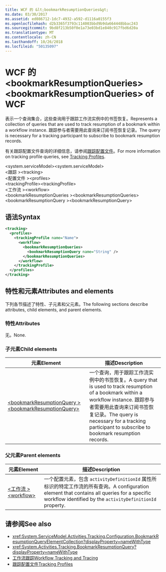 ```yaml
---
title: WCF 的 &lt;bookmarkResumptionQueries&gt;
ms.date: 03/30/2017
ms.assetid: ed086712-1dc7-4932-a592-d1116a0155f3
ms.openlocfilehash: d2b3365f3793c114003bbd9b9da664448bbac243
ms.sourcegitcommit: 9bd8f213b50f0e1a73e03bd1e840c917fbd6d20a
ms.translationtype: MT
ms.contentlocale: zh-CN
ms.lasthandoff: 10/26/2018
ms.locfileid: "50135097"
---
```

# <a name="ltbookmarkresumptionqueriesgt-of-wcf"></a><span data-ttu-id="f84ab-102">WCF 的 &lt;bookmarkResumptionQueries&gt;</span><span class="sxs-lookup"><span data-stu-id="f84ab-102">&lt;bookmarkResumptionQueries&gt; of WCF</span></span>

<span data-ttu-id="f84ab-103">表示一个查询集合，这些查询用于跟踪工作流实例中的书签恢复。</span><span class="sxs-lookup"><span data-stu-id="f84ab-103">Represents a collection of queries that are used to track resumption of a bookmark within a workflow instance.</span></span> <span data-ttu-id="f84ab-104">跟踪参与者需要用此查询来订阅书签恢复记录。</span><span class="sxs-lookup"><span data-stu-id="f84ab-104">The query is necessary for a tracking participant to subscribe to bookmark resumption records.</span></span>  
  
<span data-ttu-id="f84ab-105">有关跟踪配置文件查询的详细信息，请参阅[跟踪配置文件](../../../../../docs/framework/windows-workflow-foundation/tracking-profiles.md)。</span><span class="sxs-lookup"><span data-stu-id="f84ab-105">For more information on tracking profile queries, see [Tracking Profiles](../../../../../docs/framework/windows-workflow-foundation/tracking-profiles.md).</span></span>
  
<span data-ttu-id="f84ab-106">\<system.serviceModel></span><span class="sxs-lookup"><span data-stu-id="f84ab-106">\<system.serviceModel></span></span>  
<span data-ttu-id="f84ab-107">\<跟踪 ></span><span class="sxs-lookup"><span data-stu-id="f84ab-107">\<tracking></span></span>  
<span data-ttu-id="f84ab-108">\<配置文件 ></span><span class="sxs-lookup"><span data-stu-id="f84ab-108">\<profiles></span></span>  
<span data-ttu-id="f84ab-109">\<trackingProfile></span><span class="sxs-lookup"><span data-stu-id="f84ab-109">\<trackingProfile></span></span>  
<span data-ttu-id="f84ab-110">\<工作流 ></span><span class="sxs-lookup"><span data-stu-id="f84ab-110">\<workflow></span></span>  
<span data-ttu-id="f84ab-111">\<bookmarkResumptionQueries ></span><span class="sxs-lookup"><span data-stu-id="f84ab-111">\<bookmarkResumptionQueries></span></span>  
<span data-ttu-id="f84ab-112">\<bookmarkResumptionQuery ></span><span class="sxs-lookup"><span data-stu-id="f84ab-112">\<bookmarkResumptionQuery></span></span>  
  
## <a name="syntax"></a><span data-ttu-id="f84ab-113">语法</span><span class="sxs-lookup"><span data-stu-id="f84ab-113">Syntax</span></span>  
  
```xml
<tracking>
  <profiles>
    <trackingProfile name="Name">
      <workflow>
        <bookmarkResumptionQueries>
          <bookmarkResumptionQuery name="String" />
        </bookmarkResumptionQueries>
      </workflow>
    </trackingProfile>
  </profiles>
</tracking>  
```

## <a name="attributes-and-elements"></a><span data-ttu-id="f84ab-114">特性和元素</span><span class="sxs-lookup"><span data-stu-id="f84ab-114">Attributes and elements</span></span>

<span data-ttu-id="f84ab-115">下列各节描述了特性、子元素和父元素。</span><span class="sxs-lookup"><span data-stu-id="f84ab-115">The following sections describe attributes, child elements, and parent elements.</span></span>  
  
### <a name="attributes"></a><span data-ttu-id="f84ab-116">特性</span><span class="sxs-lookup"><span data-stu-id="f84ab-116">Attributes</span></span>

<span data-ttu-id="f84ab-117">无。</span><span class="sxs-lookup"><span data-stu-id="f84ab-117">None.</span></span>  
  
### <a name="child-elements"></a><span data-ttu-id="f84ab-118">子元素</span><span class="sxs-lookup"><span data-stu-id="f84ab-118">Child elements</span></span>  
  
|<span data-ttu-id="f84ab-119">元素</span><span class="sxs-lookup"><span data-stu-id="f84ab-119">Element</span></span>|<span data-ttu-id="f84ab-120">描述</span><span class="sxs-lookup"><span data-stu-id="f84ab-120">Description</span></span>|  
|-------------|-----------------|  
|[<span data-ttu-id="f84ab-121">\<bookmarkResumptionQuery ></span><span class="sxs-lookup"><span data-stu-id="f84ab-121">\<bookmarkResumptionQuery></span></span>](bookmarkresumptionquery-of-wcf.md)|<span data-ttu-id="f84ab-122">一个查询，用于跟踪工作流实例中的书签恢复。</span><span class="sxs-lookup"><span data-stu-id="f84ab-122">A query that is used to track resumption of a bookmark within a workflow instance.</span></span> <span data-ttu-id="f84ab-123">跟踪参与者需要用此查询来订阅书签恢复记录。</span><span class="sxs-lookup"><span data-stu-id="f84ab-123">The query is necessary for a tracking participant to subscribe to bookmark resumption records.</span></span>|  
  
### <a name="parent-elements"></a><span data-ttu-id="f84ab-124">父元素</span><span class="sxs-lookup"><span data-stu-id="f84ab-124">Parent elements</span></span>  
  
|<span data-ttu-id="f84ab-125">元素</span><span class="sxs-lookup"><span data-stu-id="f84ab-125">Element</span></span>|<span data-ttu-id="f84ab-126">描述</span><span class="sxs-lookup"><span data-stu-id="f84ab-126">Description</span></span>|  
|-------------|-----------------|  
|[<span data-ttu-id="f84ab-127">\<工作流 ></span><span class="sxs-lookup"><span data-stu-id="f84ab-127">\<workflow></span></span>](../../../../../docs/framework/configure-apps/file-schema/windows-workflow-foundation/workflow.md)|<span data-ttu-id="f84ab-128">一个配置元素，包含 `activityDefinitionId` 属性所标识的特定工作流的所有查询。</span><span class="sxs-lookup"><span data-stu-id="f84ab-128">A configuration element that contains all queries for a specific workflow identified by the `activityDefinitionId` property.</span></span>|  
  
## <a name="see-also"></a><span data-ttu-id="f84ab-129">请参阅</span><span class="sxs-lookup"><span data-stu-id="f84ab-129">See also</span></span>

- <xref:System.ServiceModel.Activities.Tracking.Configuration.BookmarkResumptionQueryElementCollection?displayProperty=nameWithType> 
- <xref:System.Activities.Tracking.BookmarkResumptionQuery?displayProperty=nameWithType>       
- [<span data-ttu-id="f84ab-130">工作流跟踪</span><span class="sxs-lookup"><span data-stu-id="f84ab-130">Workflow Tracking and Tracing</span></span>](../../../../../docs/framework/windows-workflow-foundation/workflow-tracking-and-tracing.md)  
- [<span data-ttu-id="f84ab-131">跟踪配置文件</span><span class="sxs-lookup"><span data-stu-id="f84ab-131">Tracking Profiles</span></span>](../../../../../docs/framework/windows-workflow-foundation/tracking-profiles.md)
